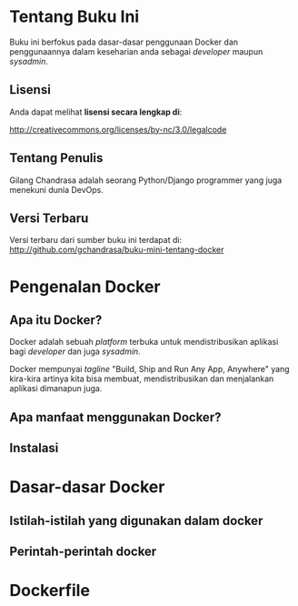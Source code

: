 # Tentang Buku Ini

Buku ini berfokus pada dasar-dasar penggunaan Docker dan penggunaannya dalam keseharian anda sebagai *developer* maupun *sysadmin*.


## Lisensi

Anda dapat melihat **lisensi secara lengkap di**:

<http://creativecommons.org/licenses/by-nc/3.0/legalcode>

## Tentang Penulis

Gilang Chandrasa adalah seorang Python/Django programmer yang juga menekuni dunia DevOps.


## Versi Terbaru

Versi terbaru dari sumber buku ini terdapat di:
<http://github.com/gchandrasa/buku-mini-tentang-docker>

# Pengenalan Docker

## Apa itu Docker?

Docker adalah sebuah *platform* terbuka untuk mendistribusikan aplikasi bagi *developer* dan juga *sysadmin*.

Docker mempunyai *tagline* "Build, Ship and Run Any App, Anywhere" yang kira-kira artinya kita bisa membuat, mendistribusikan dan menjalankan aplikasi dimanapun juga.

## Apa manfaat menggunakan Docker?

## Instalasi

# Dasar-dasar Docker

## Istilah-istilah yang digunakan dalam docker

## Perintah-perintah docker

# Dockerfile



